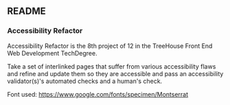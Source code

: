 ## README

### Accessibility Refactor

Accessibility Refactor is the 8th project of 12 in the TreeHouse Front End Web Development TechDegree.

Take a set of interlinked pages that suffer from various accessibility flaws and refine and update them so they are accessible and pass an accessibility validator(s)'s automated checks and a human's check.

Font used: https://www.google.com/fonts/specimen/Montserrat
